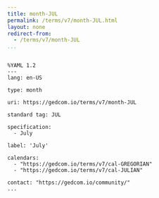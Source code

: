 ```yaml
---
title: month-JUL
permalink: /terms/v7/month-JUL.html
layout: none
redirect-from:
  - /terms/v7/month-JUL
...
```


```

%YAML 1.2
---
lang: en-US

type: month

uri: https://gedcom.io/terms/v7/month-JUL

standard tag: JUL

specification:
  - July

label: 'July'

calendars:
  - "https://gedcom.io/terms/v7/cal-GREGORIAN"
  - "https://gedcom.io/terms/v7/cal-JULIAN"

contact: "https://gedcom.io/community/"
...

```
